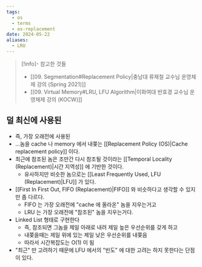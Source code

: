 ```yaml
---
tags:
  - os
  - terms
  - os-replacement
date: 2024-05-22
aliases:
  - LRU
---
```

> [!info]- 참고한 것들
> - [[09. Segmentation#Replacement Policy|충남대 류재철 교수님 운영체제 강의 (Spring 2021)]]
> - [[09. Virtual Memory#LRU, LFU Algorithm|이화여대 반효경 교수님 운영체제 강의 (KOCW)]]

## 덜 최신에 사용된

- 즉, 가장 오래전에 사용된
- ...놈을 cache 나 memory 에서 내쫒는 [[Replacement Policy (OS)|Cache replacement policy]] 이다.
- 최근에 참조된 놈은 조만간 다시 참조될 것이라는 [[Temporal Locality (Replacement)|시간 지역성]] 에 기반한 것이다.
	- 유사하지만 비슷한 놈으로는 [[Least Frequently Used, LFU (Replacement)|LFU]] 가 있다.
- [[First In First Out, FIFO (Replacement)|FIFO]] 와 비슷하다고 생각할 수 있지만 좀 다르다.
	- FIFO 는 가장 오래전에 "cache 에 올라온" 놈을 지우는거고
	- LRU 는 가장 오래전에 "참조된" 놈을 지우는거다.
- Linked List 형태로 구현한다
	- 즉, 참조되면 그놈을 제일 아래로 내려 제일 높은 우선순위를 갖게 하고
	- 내쫒을때는 제일 위에 있는 제일 낮은 우선순위를 내쫒음
	- 따라서 시간복잡도는 O(1) 이 됨
- "최근" 만 고려하기 때문에 LFU 에서의 "빈도" 에 대한 고려는 하지 못한다는 단점이 있다.